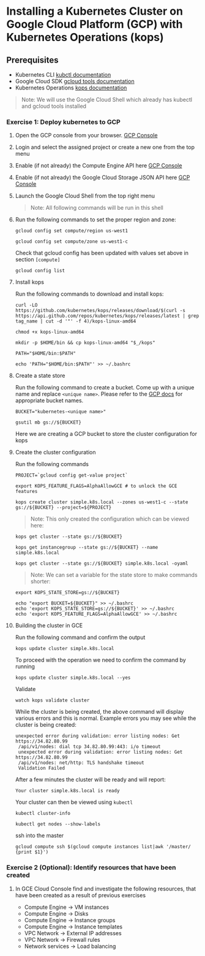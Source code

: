 # Installing a Kubernetes Cluster on Google Cloud Platform (GCP) with Kubernetes Operations (kops)

## Prerequisites

* Kubernetes CLI [kubctl documentation](https://kubernetes.io/docs/tasks/tools/install-kubectl/)
* Google Cloud SDK [gcloud tools documentation](https://cloud.google.com/sdk/docs/)
* Kubernetes Operations [kops documentation](https://github.com/kubernetes/kops/blob/master/docs/install.md)

>Note: We will use the Google Cloud Shell which already has kubectl and gcloud tools installed

### Exercise 1: Deploy kubernetes to GCP

1. Open the GCP console from your browser. [GCP Console](https://console.cloud.google.com/)

1. Login and select the assigned project or create a new one from the top menu

1. Enable (if not already) the Compute Engine API here [GCP Console](https://console.cloud.google.com/apis/api/compute.googleapis.com/)

1. Enable (if not already) the Google Cloud Storage JSON API here [GCP Console](https://console.cloud.google.com/apis/api/storage-api.googleapis.com/)

1. Launch the Google Cloud Shell from the top right menu

    >Note: All following commands will be run in this shell

1. Run the following commands to set the proper region and zone:

    ```console
    gcloud config set compute/region us-west1

    gcloud config set compute/zone us-west1-c
    ```

    Check that gcloud config has been updated with values set above in section `[compute]`
    ```console
    gcloud config list   
    ```

1. Install kops

   Run the following commands to download and install kops:

   ```console
   curl -LO https://github.com/kubernetes/kops/releases/download/$(curl -s https://api.github.com/repos/kubernetes/kops/releases/latest | grep tag_name | cut -d '"' -f 4)/kops-linux-amd64

   chmod +x kops-linux-amd64

   mkdir -p $HOME/bin && cp kops-linux-amd64 "$_/kops"

   PATH="$HOME/bin:$PATH"

   echo 'PATH="$HOME/bin:$PATH"' >> ~/.bashrc
   ```

1. Create a state store

    Run the following command to create a bucket. Come up with a unique name and replace `<unique name>`. Please refer to the [GCP docs](https://cloud.google.com/storage/docs/naming) for appropriate bucket names.

    ```console
    BUCKET="kubernetes-<unique name>"
    ```

    ```console
    gsutil mb gs://${BUCKET}
    ```
    Here we are creating a GCP bucket to store the cluster configuration for kops

1. Create the cluster configuration

   Run the following commands

   ```console
   PROJECT=`gcloud config get-value project`

   export KOPS_FEATURE_FLAGS=AlphaAllowGCE # to unlock the GCE features

   kops create cluster simple.k8s.local --zones us-west1-c --state gs://${BUCKET} --project=${PROJECT}
   ```

   >Note: This only created the configuration which can be viewed here:

   ```console
   kops get cluster --state gs://${BUCKET}

   kops get instancegroup --state gs://${BUCKET} --name simple.k8s.local

   kops get cluster --state gs://${BUCKET} simple.k8s.local -oyaml
   ```
   >Note: We can set a variable for the state store to make commands shorter:

   ```console
   export KOPS_STATE_STORE=gs://${BUCKET}

   echo "export BUCKET=${BUCKET}" >> ~/.bashrc
   echo 'export KOPS_STATE_STORE=gs://${BUCKET}' >> ~/.bashrc
   echo 'export KOPS_FEATURE_FLAGS=AlphaAllowGCE' >> ~/.bashrc
   ```

1. Building the cluster in GCE

   Run the following command and confirm the output

   ```console
   kops update cluster simple.k8s.local
   ```

   To proceed with the operation we need to confirm the command by running

   ```console
   kops update cluster simple.k8s.local --yes
   ```

   Validate
   ```console
   watch kops validate cluster
   ```

   While the cluster is being created, the above command will display
   various errors and this is normal.  Example errors you may see while
   the cluster is being created:

   ```console
   unexpected error during validation: error listing nodes: Get https://34.82.80.99
    /api/v1/nodes: dial tcp 34.82.80.99:443: i/o timeout
    unexpected error during validation: error listing nodes: Get https://34.82.80.99
    /api/v1/nodes: net/http: TLS handshake timeout
    Validation Failed
    ```

   After a few minutes the cluster will be ready and will report:

   ```console
   Your cluster simple.k8s.local is ready
    ```
   
   Your cluster can then be viewed using `kubectl`

   ```console
   kubectl cluster-info

   kubectl get nodes --show-labels
   ```

   ssh into the master

   ```console
   gcloud compute ssh $(gcloud compute instances list|awk '/master/ {print $1}')  
   ```

### Exercise 2 (Optional): Identify resources that have been created

1. In GCE Cloud Console find and investigate the following resources, that have been created as a result of previous exercises

    * Compute Engine -> VM instances
    * Compute Engine -> Disks
    * Compute Engine -> Instance groups
    * Compute Engine -> Instance templates
    * VPC Network -> External IP addresses
    * VPC Network -> Firewall rules
    * Network services -> Load balancing
